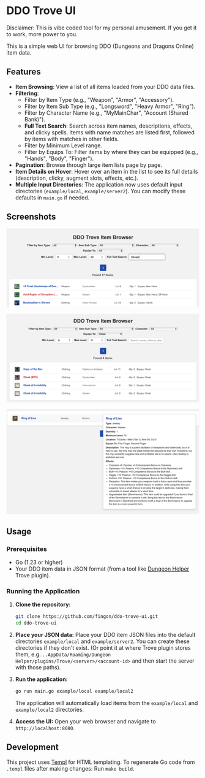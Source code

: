 # DDO Trove UI

Disclaimer: This is vibe coded tool for my personal amusement. If you get it to work, more power to you.

This is a simple web UI for browsing DDO (Dungeons and Dragons Online) item data.

## Features

*   **Item Browsing**: View a list of all items loaded from your DDO data files.
*   **Filtering**:
    *   Filter by Item Type (e.g., "Weapon", "Armor", "Accessory").
    *   Filter by Item Sub Type (e.g., "Longsword", "Heavy Armor", "Ring").
    *   Filter by Character Name (e.g., "MyMainChar", "Account (Shared Bank)").
    *   **Full Text Search**: Search across item names, descriptions, effects, and clicky spells. Items with name matches are listed first, followed by items with matches in other fields.
    *   Filter by Minimum Level range.
    *   Filter by Equips To: Filter items by where they can be equipped (e.g., "Hands", "Body", "Finger").
*   **Pagination**: Browse through large item lists page by page.
*   **Item Details on Hover**: Hover over an item in the list to see its full details (description, clicky, augment slots, effects, etc.).
*   **Multiple Input Directories**: The application now uses default input directories (`example/local`, `example/server2`). You can modify these defaults in `main.go` if needed.

## Screenshots

![Full text search](doc/ss1.png "Full text search")

![Minimum level + slot search](doc/ss2.png "Minimum level + slot search")

![Item details](doc/ss3.png "Item details")

## Usage

### Prerequisites

*   Go (1.23 or higher)
*   Your DDO item data in JSON format (from a tool like [Dungeon Helper](https://dungeonhelper.com) Trove plugin).

### Running the Application

1.  **Clone the repository:**
    ```bash
    git clone https://github.com/fingon/ddo-trove-ui.git
    cd ddo-trove-ui
    ```

2.  **Place your JSON data:**
    Place your DDO item JSON files into the default directories `example/local` and `example/server2`. You can create these directories if they don't exist. (Or point it at where Trove plugin stores them, e.g. `..AppData/Roaming/Dungeon Helper/plugins/Trove/<server>/<account-id>` and then start the server with those paths).

3.  **Run the application:**
    ```bash
    go run main.go example/local example/local2
    ```
    The application will automatically load items from the `example/local` and `example/local2` directories.

4.  **Access the UI:**
    Open your web browser and navigate to `http://localhost:8080`.

## Development

This project uses [Templ](https://templ.guide/) for HTML templating. To regenerate Go code from `.templ` files after making changes: Run `make build`.
